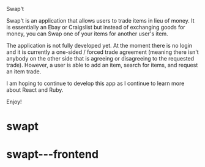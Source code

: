 Swap't

Swap't is an application that allows users to trade items in lieu of money. It is essentially an Ebay or Craigslist but instead of exchanging goods for money, you can Swap one of your items for another user's item. 

The application is not fully developed yet. At the moment there is no login and it is currently a one-sided / forced trade agreement (meaning there isn't anybody on the other side that is agreeing or disagreeing to the requested trade). However, a user is able to add an item, search for items, and request an item trade. 

I am hoping to continue to develop this app as I continue to learn more about React and Ruby. 

Enjoy! 

# swapt
# swapt---frontend
